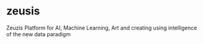 # zeusis
Zeuzis Platform for AI, Machine Learning, Art and creating using intelligence of the new data paradigm
